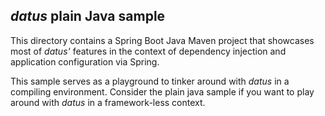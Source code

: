 ## *datus* plain Java sample

This directory contains a Spring Boot Java Maven project that showcases most of *datus'* features in the 
context of dependency injection and application configuration via Spring.

This sample serves as a playground to tinker around with *datus* in a compiling environment. Consider the
plain java sample if you want to play around with *datus* in a framework-less context.